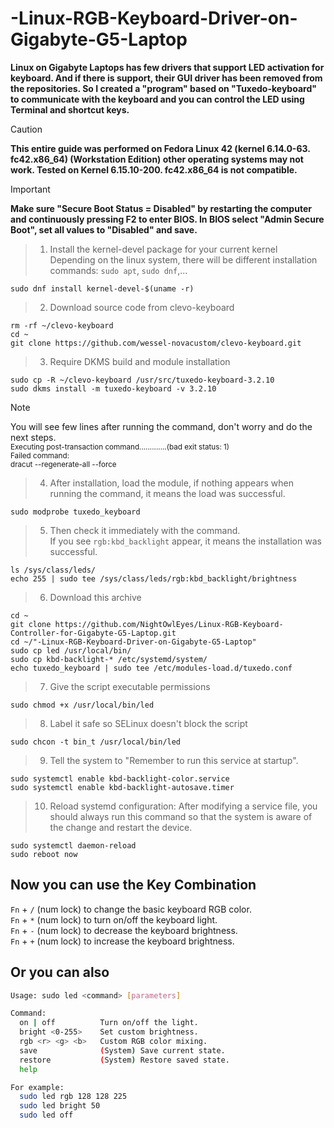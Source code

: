 # -Linux-RGB-Keyboard-Driver-on-Gigabyte-G5-Laptop
**Linux on Gigabyte Laptops has few drivers that support LED activation for keyboard. And if there is support, their GUI driver has been removed from the repositories. So I created a "program" based on "Tuxedo-keyboard" to communicate with the keyboard and you can control the LED using Terminal and shortcut keys.**

>[!CAUTION]
>**This entire guide was performed on Fedora Linux 42 (kernel 6.14.0-63. fc42.x86_64) (Workstation Edition) other operating systems may not work. Tested on Kernel 6.15.10-200. fc42.x86_64 is not compatible.**

>[!IMPORTANT]
>**Make sure "Secure Boot Status = Disabled" by restarting the computer and continuously pressing F2 to enter BIOS. In BIOS select "Admin Secure Boot", set all values ​​to "Disabled" and save.**

>1. Install the kernel-devel package for your current kernel</br>
Depending on the linux system, there will be different installation commands: `sudo apt`, `sudo dnf`,...<br>
```
sudo dnf install kernel-devel-$(uname -r)
```

>2. Download source code from clevo-keyboard<br>
```
rm -rf ~/clevo-keyboard
cd ~
git clone https://github.com/wessel-novacustom/clevo-keyboard.git
```

>3. Require DKMS build and module installation
```
sudo cp -R ~/clevo-keyboard /usr/src/tuxedo-keyboard-3.2.10
sudo dkms install -m tuxedo-keyboard -v 3.2.10
```
>[!NOTE]
>You will see few lines after running the command, don't worry and do the next steps.<br>
><sub>Executing post-transaction command.............(bad exit status: 1)</sub><br>
><sub>Failed command:</sub><br>
><sub>dracut --regenerate-all --force</sub>

>4. After installation, load the module, if nothing appears when running the command, it means the load was successful.<br>
```
sudo modprobe tuxedo_keyboard
```

>5. Then check it immediately with the command.<br>
If you see `rgb:kbd_backlight` appear, it means the installation was successful.
```
ls /sys/class/leds/
echo 255 | sudo tee /sys/class/leds/rgb:kbd_backlight/brightness
```

>6. Download this archive
```
cd ~
git clone https://github.com/NightOwlEyes/Linux-RGB-Keyboard-Controller-for-Gigabyte-G5-Laptop.git
cd ~/"-Linux-RGB-Keyboard-Driver-on-Gigabyte-G5-Laptop"
sudo cp led /usr/local/bin/
sudo cp kbd-backlight-* /etc/systemd/system/
echo tuxedo_keyboard | sudo tee /etc/modules-load.d/tuxedo.conf
```

>7. Give the script executable permissions<br>
```
sudo chmod +x /usr/local/bin/led
```

>8. Label it safe so SELinux doesn't block the script<br>
```
sudo chcon -t bin_t /usr/local/bin/led
```

>9. Tell the system to "Remember to run this service at startup".<br>
```
sudo systemctl enable kbd-backlight-color.service
sudo systemctl enable kbd-backlight-autosave.timer
```

>10. Reload systemd configuration: After modifying a service file, you should always run this command so that the system is aware of the change and restart the device.<br>
```
sudo systemctl daemon-reload
sudo reboot now
```

## Now you can use the Key Combination
  `Fn` + `/` (num lock) to change the basic keyboard RGB color.<br>
  `Fn` + `*` (num lock) to turn on/off the keyboard light.<br>
  `Fn` + `-` (num lock) to decrease the keyboard brightness.<br>
  `Fn` + `+` (num lock) to increase the keyboard brightness.<br>

## Or you can also
```bash
Usage: sudo led <command> [parameters]

Command:
  on | off          Turn on/off the light.
  bright <0-255>    Set custom brightness.
  rgb <r> <g> <b>   Custom RGB color mixing.
  save              (System) Save current state.
  restore           (System) Restore saved state.
  help

For example:
  sudo led rgb 128 128 225
  sudo led bright 50
  sudo led off
```
